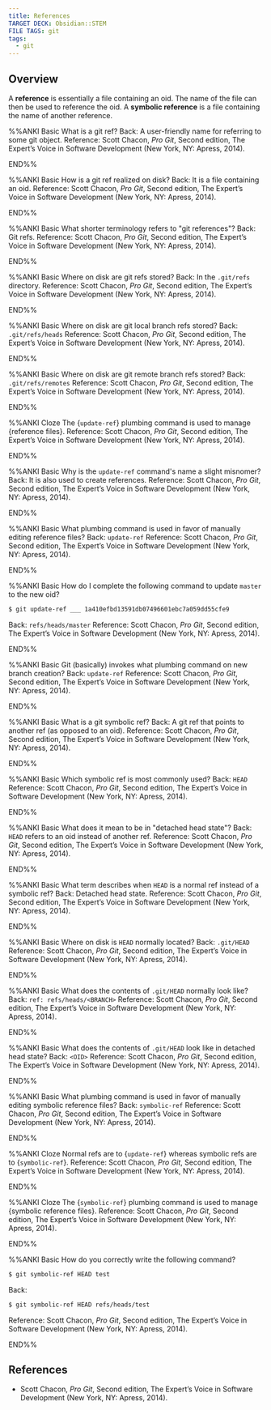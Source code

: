 ```yaml
---
title: References
TARGET DECK: Obsidian::STEM
FILE TAGS: git
tags:
  - git
---
```


## Overview

A **reference** is essentially a file containing an oid. The name of the file can then be used to reference the oid. A **symbolic reference** is a file containing the name of another reference.

%%ANKI
Basic
What is a git ref?
Back: A user-friendly name for referring to some git object.
Reference: Scott Chacon, *Pro Git*, Second edition, The Expert’s Voice in Software Development (New York, NY: Apress, 2014).
<!--ID: 1710454031260-->
END%%

%%ANKI
Basic
How is a git ref realized on disk?
Back: It is a file containing an oid.
Reference: Scott Chacon, *Pro Git*, Second edition, The Expert’s Voice in Software Development (New York, NY: Apress, 2014).
<!--ID: 1710454031263-->
END%%

%%ANKI
Basic
What shorter terminology refers to "git references"?
Back: Git refs.
Reference: Scott Chacon, *Pro Git*, Second edition, The Expert’s Voice in Software Development (New York, NY: Apress, 2014).
<!--ID: 1710454031266-->
END%%

%%ANKI
Basic
Where on disk are git refs stored?
Back: In the `.git/refs` directory.
Reference: Scott Chacon, *Pro Git*, Second edition, The Expert’s Voice in Software Development (New York, NY: Apress, 2014).
<!--ID: 1710454031269-->
END%%

%%ANKI
Basic
Where on disk are git local branch refs stored?
Back: `.git/refs/heads`
Reference: Scott Chacon, *Pro Git*, Second edition, The Expert’s Voice in Software Development (New York, NY: Apress, 2014).
<!--ID: 1710454031271-->
END%%

%%ANKI
Basic
Where on disk are git remote branch refs stored?
Back: `.git/refs/remotes`
Reference: Scott Chacon, *Pro Git*, Second edition, The Expert’s Voice in Software Development (New York, NY: Apress, 2014).
<!--ID: 1710454031273-->
END%%

%%ANKI
Cloze
The {`update-ref`} plumbing command is used to manage {reference files}.
Reference: Scott Chacon, *Pro Git*, Second edition, The Expert’s Voice in Software Development (New York, NY: Apress, 2014).
<!--ID: 1710454031275-->
END%%

%%ANKI
Basic
Why is the `update-ref` command's name a slight misnomer?
Back: It is also used to create references.
Reference: Scott Chacon, *Pro Git*, Second edition, The Expert’s Voice in Software Development (New York, NY: Apress, 2014).
<!--ID: 1710454031277-->
END%%

%%ANKI
Basic
What plumbing command is used in favor of manually editing reference files?
Back: `update-ref`
Reference: Scott Chacon, *Pro Git*, Second edition, The Expert’s Voice in Software Development (New York, NY: Apress, 2014).
<!--ID: 1710454031279-->
END%%

%%ANKI
Basic
How do I complete the following command to update `master` to the new oid?
```bash
$ git update-ref ___ 1a410efbd13591db07496601ebc7a059dd55cfe9
```
Back: `refs/heads/master`
Reference: Scott Chacon, *Pro Git*, Second edition, The Expert’s Voice in Software Development (New York, NY: Apress, 2014).
<!--ID: 1710454031281-->
END%%

%%ANKI
Basic
Git (basically) invokes what plumbing command on new branch creation?
Back: `update-ref`
Reference: Scott Chacon, *Pro Git*, Second edition, The Expert’s Voice in Software Development (New York, NY: Apress, 2014).
<!--ID: 1710454031283-->
END%%

%%ANKI
Basic
What is a git symbolic ref?
Back: A git ref that points to another ref (as opposed to an oid).
Reference: Scott Chacon, *Pro Git*, Second edition, The Expert’s Voice in Software Development (New York, NY: Apress, 2014).
<!--ID: 1710454758061-->
END%%

%%ANKI
Basic
Which symbolic ref is most commonly used?
Back: `HEAD`
Reference: Scott Chacon, *Pro Git*, Second edition, The Expert’s Voice in Software Development (New York, NY: Apress, 2014).
<!--ID: 1710454758064-->
END%%

%%ANKI
Basic
What does it mean to be in "detached head state"?
Back: `HEAD` refers to an oid instead of another ref.
Reference: Scott Chacon, *Pro Git*, Second edition, The Expert’s Voice in Software Development (New York, NY: Apress, 2014).
<!--ID: 1710454758066-->
END%%

%%ANKI
Basic
What term describes when `HEAD` is a normal ref instead of a symbolic ref?
Back: Detached head state.
Reference: Scott Chacon, *Pro Git*, Second edition, The Expert’s Voice in Software Development (New York, NY: Apress, 2014).
<!--ID: 1710454758068-->
END%%

%%ANKI
Basic
Where on disk is `HEAD` normally located?
Back: `.git/HEAD`
Reference: Scott Chacon, *Pro Git*, Second edition, The Expert’s Voice in Software Development (New York, NY: Apress, 2014).
<!--ID: 1710454758070-->
END%%

%%ANKI
Basic
What does the contents of `.git/HEAD` normally look like?
Back: `ref: refs/heads/<BRANCH>`
Reference: Scott Chacon, *Pro Git*, Second edition, The Expert’s Voice in Software Development (New York, NY: Apress, 2014).
<!--ID: 1710454758071-->
END%%

%%ANKI
Basic
What does the contents of `.git/HEAD` look like in detached head state?
Back: `<OID>`
Reference: Scott Chacon, *Pro Git*, Second edition, The Expert’s Voice in Software Development (New York, NY: Apress, 2014).
<!--ID: 1710454758073-->
END%%

%%ANKI
Basic
What plumbing command is used in favor of manually editing symbolic reference files?
Back: `symbolic-ref`
Reference: Scott Chacon, *Pro Git*, Second edition, The Expert’s Voice in Software Development (New York, NY: Apress, 2014).
<!--ID: 1710454758074-->
END%%

%%ANKI
Cloze
Normal refs are to {`update-ref`} whereas symbolic refs are to {`symbolic-ref`}.
Reference: Scott Chacon, *Pro Git*, Second edition, The Expert’s Voice in Software Development (New York, NY: Apress, 2014).
<!--ID: 1710454758076-->
END%%

%%ANKI
Cloze
The {`symbolic-ref`} plumbing command is used to manage {symbolic reference files}.
Reference: Scott Chacon, *Pro Git*, Second edition, The Expert’s Voice in Software Development (New York, NY: Apress, 2014).
<!--ID: 1710454758077-->
END%%

%%ANKI
Basic
How do you correctly write the following command?
```bash
$ git symbolic-ref HEAD test
```
Back:
```bash
$ git symbolic-ref HEAD refs/heads/test
```
Reference: Scott Chacon, *Pro Git*, Second edition, The Expert’s Voice in Software Development (New York, NY: Apress, 2014).
<!--ID: 1710454758079-->
END%%

## References

* Scott Chacon, *Pro Git*, Second edition, The Expert’s Voice in Software Development (New York, NY: Apress, 2014).